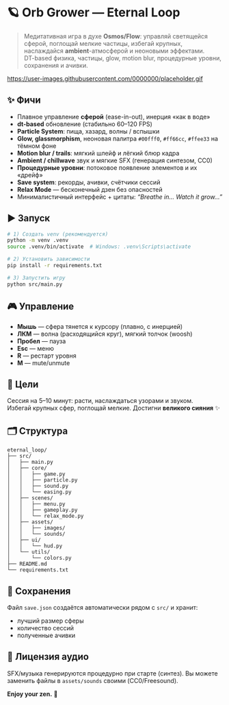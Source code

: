 # 🪐 Orb Grower — Eternal Loop

> Медитативная игра в духе **Osmos/Flow**: управляй светящейся сферой, поглощай мелкие частицы, избегай крупных, наслаждайся **ambient**-атмосферой и неоновыми эффектами.  
> DT-based физика, частицы, glow, motion blur, процедурные уровни, сохранения и ачивки.

https://user-images.githubusercontent.com/0000000/placeholder.gif

## ✨ Фичи
- Плавное управление **сферой** (ease-in-out), инерция «как в воде»
- **dt-based** обновление (стабильно 60–120 FPS)
- **Particle System**: пища, хазард, волны / вспышки
- **Glow, glassmorphism**, неоновая палитра `#00fff0`, `#ff66cc`, `#ffee33` на тёмном фоне
- **Motion blur / trails**: мягкий шлейф и лёгкий блюр кадра
- **Ambient / chillwave** звук и мягкие SFX (генерация синтезом, CC0)
- **Процедурные уровни**: потоковое появление элементов и их «дрейф»
- **Save system**: рекорды, ачивки, счётчики сессий
- **Relax Mode** — бесконечный дзен без опасностей
- Минималистичный интерфейс + цитаты: *“Breathe in… Watch it grow…”*

## ▶️ Запуск
```bash
# 1) Создать venv (рекомендуется)
python -m venv .venv
source .venv/bin/activate  # Windows: .venv\Scripts\activate

# 2) Установить зависимости
pip install -r requirements.txt

# 3) Запустить игру
python src/main.py
```

## 🎮 Управление
- **Мышь** — сфера тянется к курсору (плавно, с инерцией)
- **ЛКМ** — волна (расходящийся круг), мягкий толчок (woosh)
- **Пробел** — пауза
- **Esc** — меню
- **R** — рестарт уровня
- **M** — mute/unmute

## 🧠 Цели
Сессия на 5–10 минут: расти, наслаждаться узорами и звуком.  
Избегай крупных сфер, поглощай мелкие. Достигни **великого сияния** ✨

## 🗂 Структура
```
eternal_loop/
├── src/
│   ├── main.py
│   ├── core/
│   │   ├── game.py
│   │   ├── particle.py
│   │   ├── sound.py
│   │   └── easing.py
│   ├── scenes/
│   │   ├── menu.py
│   │   ├── gameplay.py
│   │   └── relax_mode.py
│   ├── assets/
│   │   ├── images/
│   │   └── sounds/
│   ├── ui/
│   │   └── hud.py
│   └── utils/
│       └── colors.py
├── README.md
└── requirements.txt
```

## 💾 Сохранения
Файл `save.json` создаётся автоматически рядом с `src/` и хранит:
- лучший размер сферы
- количество сессий
- полученные ачивки

## 📜 Лицензия аудио
SFX/музыка генерируются процедурно при старте (синтез). Вы можете заменить файлы в `assets/sounds` своими (CC0/Freesound).

**Enjoy your zen.** 🌊
